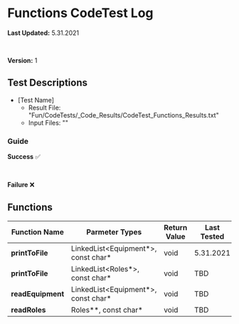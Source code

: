 # Functions CodeTest Log

__Last Updated:__ 5.31.2021

<br />

__Version:__ 1

## Test Descriptions

- [Test Name]
  - Result File: "Fun/CodeTests/_Code_Results/CodeTest_Functions_Results.txt"
  - Input Files: ""

### Guide

__Success__ :white_check_mark:

<br />

__Failure__ :x:

## Functions

|Function Name |Parmeter Types | Return Value | Last Tested | Results |
|---|---|---|---|:---:
__printToFile__  | LinkedList<Equipment*>, const char* | void | 5.31.2021 | :white_check_mark:
__printToFile__  | LinkedList<Roles*>, const char* | void | TBD | TBD
__readEquipment__  | LinkedList<Equipment*>, const char* | void | TBD | TBD
__readRoles__  | Roles**, const char* | void | TBD | TBD